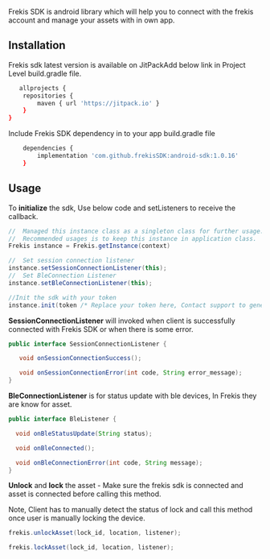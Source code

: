 Frekis SDK is android library which will help you to connect with the frekis account and manage your assets with in own app.

## Installation
Frekis sdk latest version is available on JitPackAdd below link in Project Level build.gradle file.
```bash
   allprojects {
    repositories {
        maven { url 'https://jitpack.io' }
    }
}
```

Include Frekis SDK dependency in to your app build.gradle file
```bash
    dependencies {
        implementation 'com.github.frekisSDK:android-sdk:1.0.16'
    }
```

## Usage

To **initialize** the sdk, Use below code and setListeners to receive the callback.
```java
//  Managed this instance class as a singleton class for further usage.
//  Recommended usages is to keep this instance in application class.
Frekis instance = Frekis.getInstance(context)

//  Set session connection listener
instance.setSessionConnectionListener(this);
//  Set BleConnection Listener
instance.setBleConnectionListener(this);

//Init the sdk with your token
instance.init(token /* Replace your token here, Contact support to generate your app token*/)
```

**SessionConnectionListener** will invoked when client is successfully connected with Frekis SDK or when there is some error.
```java
public interface SessionConnectionListener {

   void onSessionConnectionSuccess();

   void onSessionConnectionError(int code, String error_message);
}
```

**BleConnectionListener** is for status update with ble devices, In Frekis they are know for asset.
```java
public interface BleListener {

  void onBleStatusUpdate(String status);

  void onBleConnected();

  void onBleConnectionError(int code, String message);
}
```

**Unlock** and **lock** the asset - Make sure the frekis sdk is connected and asset is connected before calling this method.

Note, Client has to manually detect the status of lock and call this method once user is manually locking the device.
```java
frekis.unlockAsset(lock_id, location, listener);

frekis.lockAsset(lock_id, location, listener);
```
